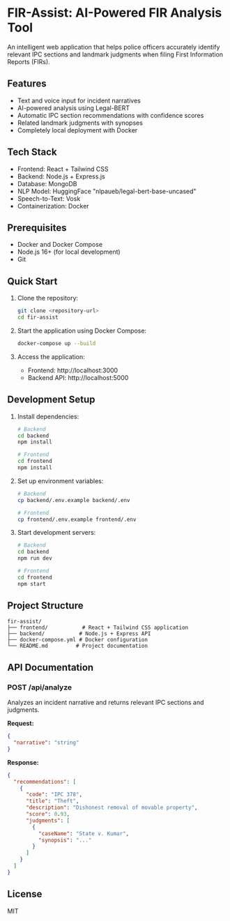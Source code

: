 # FIR-Assist: AI-Powered FIR Analysis Tool

An intelligent web application that helps police officers accurately identify relevant IPC sections and landmark judgments when filing First Information Reports (FIRs).

## Features

- Text and voice input for incident narratives
- AI-powered analysis using Legal-BERT
- Automatic IPC section recommendations with confidence scores
- Related landmark judgments with synopses
- Completely local deployment with Docker

## Tech Stack

- Frontend: React + Tailwind CSS
- Backend: Node.js + Express.js
- Database: MongoDB
- NLP Model: HuggingFace "nlpaueb/legal-bert-base-uncased"
- Speech-to-Text: Vosk
- Containerization: Docker

## Prerequisites

- Docker and Docker Compose
- Node.js 16+ (for local development)
- Git

## Quick Start

1. Clone the repository:
   ```bash
   git clone <repository-url>
   cd fir-assist
   ```

2. Start the application using Docker Compose:
   ```bash
   docker-compose up --build
   ```

3. Access the application:
   - Frontend: http://localhost:3000
   - Backend API: http://localhost:5000

## Development Setup

1. Install dependencies:
   ```bash
   # Backend
   cd backend
   npm install

   # Frontend
   cd frontend
   npm install
   ```

2. Set up environment variables:
   ```bash
   # Backend
   cp backend/.env.example backend/.env
   
   # Frontend
   cp frontend/.env.example frontend/.env
   ```

3. Start development servers:
   ```bash
   # Backend
   cd backend
   npm run dev

   # Frontend
   cd frontend
   npm start
   ```

## Project Structure

```
fir-assist/
├── frontend/           # React + Tailwind CSS application
├── backend/           # Node.js + Express API
├── docker-compose.yml # Docker configuration
└── README.md         # Project documentation
```

## API Documentation

### POST /api/analyze

Analyzes an incident narrative and returns relevant IPC sections and judgments.

**Request:**
```json
{
  "narrative": "string"
}
```

**Response:**
```json
{
  "recommendations": [
    {
      "code": "IPC 378",
      "title": "Theft",
      "description": "Dishonest removal of movable property",
      "score": 0.93,
      "judgments": [
        {
          "caseName": "State v. Kumar",
          "synopsis": "..."
        }
      ]
    }
  ]
}
```

## License

MIT 